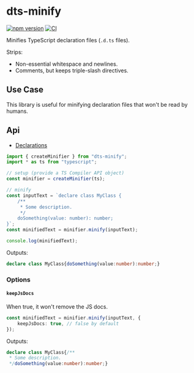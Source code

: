 # dts-minify

[![npm version](https://badge.fury.io/js/dts-minify.svg)](https://badge.fury.io/js/dts-minify)
[![CI](https://github.com/dsherret/dts-minify/workflows/CI/badge.svg)](https://github.com/dsherret/dts-minify/actions?query=workflow%3ACI)

Minifies TypeScript declaration files (`.d.ts` files).

Strips:

- Non-essential whitespace and newlines.
- Comments, but keeps triple-slash directives.

## Use Case

This library is useful for minifying declaration files that won't be read by humans.

## Api

- [Declarations](lib/dts-minify.d.ts)

```ts
import { createMinifier } from "dts-minify";
import * as ts from "typescript";

// setup (provide a TS Compiler API object)
const minifier = createMinifier(ts);

// minify
const inputText = `declare class MyClass {
    /**
     * Some description.
     */
    doSomething(value: number): number;
}`;
const minifiedText = minifier.minify(inputText);

console.log(minifiedText);
```

Outputs:

<!-- dprint-ignore -->

```ts
declare class MyClass{doSomething(value:number):number;}
```

### Options

#### `keepJsDocs`

When true, it won't remove the JS docs.

```ts
const minifiedText = minifier.minify(inputText, {
    keepJsDocs: true, // false by default
});
```

Outputs:

<!-- dprint-ignore -->

```ts
declare class MyClass{/**
 * Some description.
 */doSomething(value:number):number;}
```
